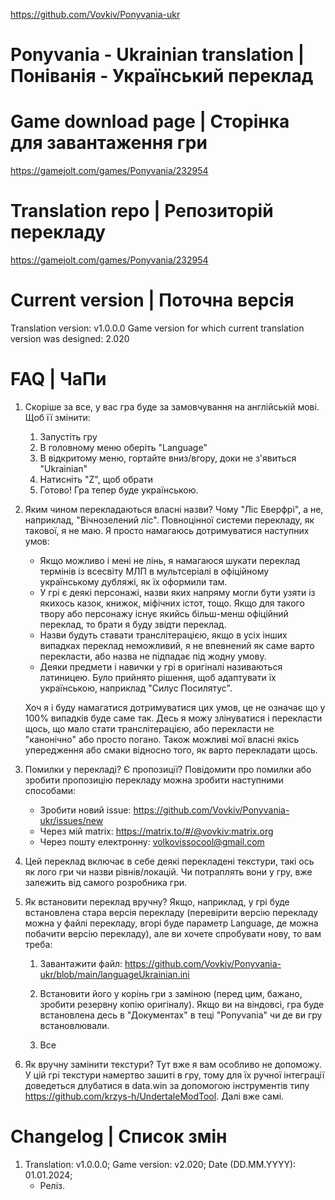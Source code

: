 

https://github.com/Vovkiv/Ponyvania-ukr
# Ponyvania - Ukrainian translation | Поніванія - Український переклад

# Game download page | Сторінка для завантаження гри

https://gamejolt.com/games/Ponyvania/232954

# Translation repo | Репозиторій перекладу

https://gamejolt.com/games/Ponyvania/232954

# Current version | Поточна версія

Translation version: v1.0.0.0
Game version for which current translation version was designed: 2.020

# FAQ | ЧаПи

1. Скоріше за все, у вас гра буде за замовчування на англійській мові. Щоб її змінити:
     1. Запустіть гру
     2. В головному меню оберіть "Language"
     3. В відкритому меню, гортайте вниз/вгору, доки не з'явиться "Ukrainian"
     4. Натисніть "Z", щоб обрати
     5. Готово! Гра тепер буде українською.
2. Яким чином перекладаються власні назви? Чому "Ліс Еверфрі", а не, наприклад, "Вічнозелений ліс".
     Повноцінної системи перекладу, як такової, я не маю. Я просто намагаюсь дотримуватися наступних умов:
   
    * Якщо можливо і мені не лінь, я намагаюся шукати переклад термінів із всесвіту МЛП в мультсеріалі в офіційному українському дубляжі, як їх оформили там.
    * У грі є деякі персонажі, назви яких напряму могли бути узяти із якихось казок, книжок, міфічних істот, тощо. Якщо для такого твору або персонажу існує якийсь більш-менш офіційний переклад, то брати я буду звідти переклад.
    * Назви будуть ставати транслітерацією, якщо в усіх інших випадках переклад неможливий, я не впевнений як саме варто перекласти, або назва не підпадає під жодну умову.
    * Деяки предмети і навички у грі в оригіналі називаються латиницею. Було прийнято рішення, щоб адаптувати їх українською, наприклад "Силус Посилятус".
  
     Хоч я і буду намагатися дотримуватися цих умов, це не означає що у 100% випадків буде саме так. Десь я можу злінуватися і перекласти щось, що мало стати транслітерацією, або перекласти не "канонічно" або просто погано. Також можливі мої власні якісь упередження або смаки відносно того, як варто перекладати щось.

3. Помилки у перекладі? Є пропозиції?
    Повідомити про помилки або зробити пропозицію перекладу можна зробити наступними способами:
   
   * Зробити новий issue: https://github.com/Vovkiv/Ponyvania-ukr/issues/new
   * Через мій matrix: https://matrix.to/#/@vovkiv:matrix.org
   * Через пошту електронну: volkovissocool@gmail.com

4. Цей переклад включає в себе деякі перекладені текстури, такі ось як лого гри чи назви рівнів/локацій. Чи потраплять вони у гру, вже залежить від самого розробника гри.

5. Як встановити переклад вручну? Якщо, наприклад, у грі буде встановлена стара версія перекладу (перевірити версію перекладу можна у файлі перекладу, вгорі буде параметр Language, де можна побачити версію перекладу), але ви хочете спробувати нову, то вам треба:
     1. Завантажити файл: https://github.com/Vovkiv/Ponyvania-ukr/blob/main/languageUkrainian.ini
  
     2. Встановити його у корінь гри з заміною (перед цим, бажано, зробити резервну копію оригіналу). Якщо ви на віндовсі, гра буде встановлена десь в "Документах" в теці "Ponyvania" чи де ви гру встановлювали.
  
     3. Все
6. Як вручну замінити текстури? Тут вже я вам особливо не допоможу. У цій грі текстури намертво зашиті в гру, тому для їх ручної інтеграції доведеться длубатися в data.win за допомогою інструментів типу https://github.com/krzys-h/UndertaleModTool. Далі вже самі.

# Changelog | Список змін
1. Translation: v1.0.0.0; Game version: v2.020; Date (DD.MM.YYYY): 01.01.2024;
     * Реліз.
